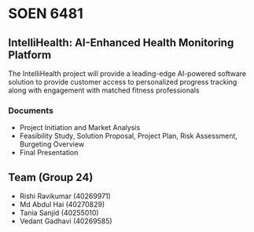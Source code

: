 # SOEN 6481

## IntelliHealth: AI-Enhanced Health Monitoring Platform
The IntelliHealth project will provide a leading-edge AI-powered software solution to provide customer access to personalized progress tracking along with engagement with matched fitness professionals

### Documents
- Project Initiation and Market Analysis
- Feasibility Study, Solution Proposal, Project Plan, Risk Assessment, Burgeting Overview
- Final Presentation


## Team (Group 24)
- Rishi Ravikumar (40269971)
- Md Abdul Hai (40270829)
- Tania Sanjid (40255010)
- Vedant Gadhavi (40269585)

